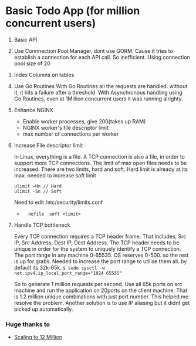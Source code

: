 # Basic Todo App (for million concurrent users)


1. Basic API
2. Use Connnection Pool Manager, dont use GORM. Cause it tries to establish a connection for each API call. So inefficient.
Using connection pool size of 20
3. Index Columns on tables
4. Use Go Routines
With Go Routines all the requests are handled. without it, it hits a failure after a threshold. With Asynchronous handling using Go Routines,
even at 1Million concurrent users it was running alrighty.
5. Enhance NGINX
    - Enable worker processes, give 200(takes up RAM)
    - NGINX worker's file descriptor limit
    - max number of connections per worker
6. Increase File descriptor limit

    In Linux, everything is a file. A TCP connection is also a file, in order to support more TCP connections. The limit of max open files needs to be increased. There are two limits, hard and soft. Hard limit is already at its max. needed to increase soft limit
    ```
    ulimit -Hn // Hard
    ulimit -Sn // Soft
    ```
    Need to edit /etc/security/limits.conf
    *       nofile  soft <limit>
7. Handle TCP bottleneck

    Every TCP connection requires a TCP header frame. That includes, Src IP, Src Address, Dest IP, Dest Address.
    The TCP header needs to be unique in order for the system to uniquely identify a TCP connection.
    The port range in any machine 0-65535. OS reserves 0-500. so the rest is up for grabs. Needed to increase the port range to utilise them all.
    by default its 32k-65k. 
    `$ sudo sysctl -w net.ipv4.ip_local_port_range="1024 65535"`

    So to generate 1 million requests per second. Use all 65k ports on src machine and run the application on 20ports on the client machine. 
    That is 1.2 million unique combinations with just port number. This helped me resolve the problem.
    Another solution is to use IP aliasing but it didnt get picked up automatically.


### Huge thanks to
- [Scaling to 12 Million](https://mrotaru.wordpress.com/2013/10/10/scaling-to-12-million-concurrent-connections-how-migratorydata-did-it/)